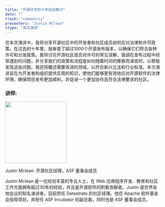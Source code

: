 ```yaml
---
title: "开源许可的十年经验教训"
date: ""
track: "community"
presenters: "Justin Mclean"
stype: "英文演讲"
---
```


在本次演讲中，我将分享开源社区中的开发者和社区成员如何应对法律和许可政策。在过去的十年里，我审查了超过1000个开源发布版本，以确保它们符合各种许可和分发政策。我将讨论开源社区成员对许可的常见误解，强调在发布过程中经常遇到的问题，并分享我们的政策和流程是如何随着时间的推移而演变的，以帮助发现这些问题。我还将概述需要改进的领域，以符合新兴立法和行业标准。本次演讲旨在为开发者和组织提供实用的知识，使他们能够更有效地应对开源软件的法律环境，确保项目发布更加顺利，并促进一个更加协作且符合法律要求的社区。

### 讲师:

<img src="https://sessionize.com/image/f7f9-400o400o1-psgL8jgznDsATwZF9JLL66.jpg" width="200" /><br/>

Justin Mclean: 开源社区经理，ASF 董事会成员

Justin Mclean 是一位经验丰富的专业人士，在 Web 应用程序开发、教育和社区工作方面拥有超过30年的经验，并且是开源软件的积极贡献者。Justin 是世界各地会议的知名演讲者，目前担任 Datastrato 的社区经理。他在 Apache 软件基金会指导项目，并担任 ASF Incubator 的副总裁，同时也是 ASF 董事会成员。
